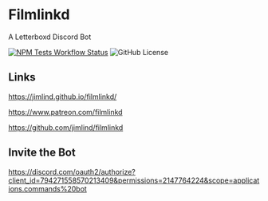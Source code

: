 # Filmlinkd

A Letterboxd Discord Bot

[![NPM Tests Workflow Status](https://github.com/jimlind/filmlinkd/actions/workflows/run-npm-tests.yml/badge.svg)](https://github.com/jimlind/filmlinkd/actions/workflows/run-npm-tests.yml)
![GitHub License](https://img.shields.io/github/license/jimlind/filmlinkd)

## Links

https://jimlind.github.io/filmlinkd/

https://www.patreon.com/filmlinkd

https://github.com/jimlind/filmlinkd

## Invite the Bot

https://discord.com/oauth2/authorize?client_id=794271558570213409&permissions=2147764224&scope=applications.commands%20bot
